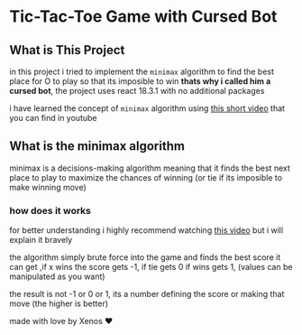 # Tic-Tac-Toe Game with Cursed Bot

## What is This Project

in this project i tried to implement the `minimax` algorithm to find the best place for O to play so that its imposible to win **thats why i called him a cursed bot**, the project uses react 18.3.1 with no additional packages

i have learned the concept of `minimax` algorithm using [this short video](https://youtu.be/5y2a0Zhgq0U?si=56Cy_NSyueFuH_iv) that you can find in youtube

## What is the minimax algorithm

minimax is a decisions-making algorithm meaning that it finds the best next place to play to maximize the chances of winning (or tie if its imposible to make winning move)

### how does it works

for better understanding i highly recommend watching [this video](https://youtu.be/5y2a0Zhgq0U?si=56Cy_NSyueFuH_iv) but i will explain it bravely

the algorithm simply brute force into the game and finds the best score it can get ,if x wins the score gets -1, if tie gets 0 if wins gets 1, (values can be manipulated as you want)

the result is not -1 or 0 or 1, its a number defining the score or making that move (the higher is better)

made with love by Xenos ❤️
